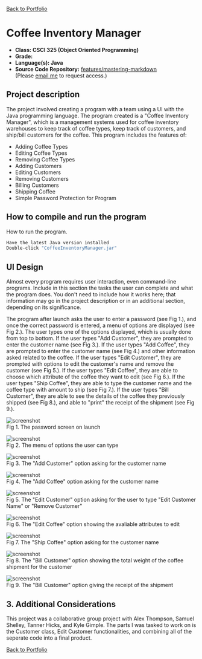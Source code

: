 [Back to Portfolio](./)

Coffee Inventory Manager
===============

-   **Class: CSCI 325 (Object Oriented Programming)** 
-   **Grade:** 
-   **Language(s): Java** 
-   **Source Code Repository:** [features/mastering-markdown](https://guides.github.com/features/mastering-markdown/)  
    (Please [email me](mailto:amthompson1@csustudent.net?subject=GitHub%20Access) to request access.)

## Project description

The project involved creating a program with a team using a UI with the Java programming language.
The program created is a "Coffee Inventory Manager", which is a management systems used for coffee inventory warehouses to keep track of coffee types, keep track of customers, and ship/bill customers for the coffee.
This program includes the features of:
- Adding Coffee Types
- Editing Coffee Types
- Removing Coffee Types
- Adding Customers
- Editing Customers
- Removing Customers
- Billing Customers
- Shipping Coffee
- Simple Password Protection for Program

## How to compile and run the program

How to run the program.

```bash
Have the latest Java version installed
Double-click "CoffeeInventoryManager.jar"
```

## UI Design

Almost every program requires user interaction, even command-line programs. Include in this section the tasks the user can complete and what the program does. You don't need to include how it works here; that information may go in the project description or in an additional section, depending on its significance.

The program after launch asks the user to enter a password (see Fig 1.), and once the correct password is entered, a menu of options are displayed (see Fig 2.). The user types one of the options displayed, which is usually done from top to bottom. If the user types "Add Customer", they are prompted to enter the customer name (see Fig 3.). If the user types "Add Coffee", they are prompted to enter the customer name (see Fig 4.) and other information asked related to the coffee. If the user types "Edit Customer", they are prompted with options to edit the customer's name and remove the customer (see Fig 5.). If the user types "Edit Coffee", they are able to choose which attribute of the coffee they want to edit (see Fig 6.). If the user types "Ship Coffee", they are able to type the customer name and the coffee type with amount to ship (see Fig 7.). If the user types "Bill Customer", they are able to see the details of the coffee they previously shipped (see Fig 8.), and able to "print" the receipt of the shipment (see Fig 9.).

![screenshot](images/coffee_password.png)  
Fig 1. The password screen on launch

![screenshot](images/coffee_menmu.png)  
Fig 2. The menu of options the user can type

![screenshot](images/coffee_addcust.png)  
Fig 3. The "Add Customer" option asking for the customer name

![screenshot](images/coffee_addcoffee.png)  
Fig 4. The "Add Coffee" option asking for the customer name

![screenshot](images/coffee_edit1.png)  
Fig 5. The "Edit Customer" option asking for the user to type "Edit Customer Name" or "Remove Customer"

![screenshot](images/coffee_edit3.png)  
Fig 6. The "Edit Coffee" option showing the avaliable attributes to edit

![screenshot](images/coffee_ship.png)  
Fig 7. The "Ship Coffee" option asking for the customer name

![screenshot](images/coffee_bill.png)  
Fig 8. The "Bill Customer" option showing the total weight of the coffee shipment for the customer

![screenshot](images/coffee_receipt.png)  
Fig 9. The "Bill Customer" option giving the receipt of the shipment

## 3. Additional Considerations

This project was a collaborative group project with Alex Thompson, Samuel Shelley, Tanner Hicks, and Kyle Gimple. The parts I was tasked to work on is the Customer class, Edit Customer functionalities, and combining all of the seperate code into a final product.

[Back to Portfolio](./)
